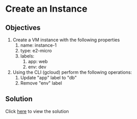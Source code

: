 # Create an Instance

## Objectives

1. Create a VM instance with the following properties
   1. name: instance-1
   2. type: e2-micro
   3. labels:
      1. app: web
      2. env: dev
2. Using the CLI (gcloud) perform the following operations:
   1. Update "app" label to "db"
   2. Remove "env" label

## Solution

Click [here](solution.md) to view the solution